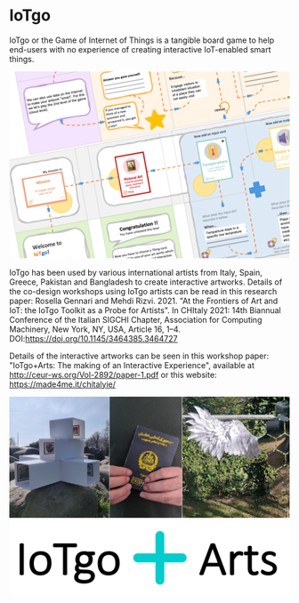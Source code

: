 # IoTgo

IoTgo or the Game of Internet of Things is a tangible board game to help end-users with no experience of creating interactive IoT-enabled smart things.

![Alt text](images/promo-image.png?raw=true)


IoTgo has been used by various international artists from Italy, Spain, Greece, Pakistan and Bangladesh to create interactive artworks.
Details of the co-design workshops using IoTgo artists can be read in this research paper: 
Rosella Gennari and Mehdi Rizvi. 2021. "At the Frontiers of Art and IoT: the IoTgo Toolkit as a Probe for Artists". In CHItaly 2021: 14th Biannual Conference of the Italian SIGCHI Chapter, Association for Computing Machinery, New York, NY, USA, Article 16, 1–4. DOI:https://doi.org/10.1145/3464385.3464727

Details of the interactive artworks can be seen in this workshop paper: "IoTgo+Arts: The making of an Interactive Experience", available at http://ceur-ws.org/Vol-2892/paper-1.pdf or this website: https://made4me.it/chitalyie/ 

![Alt text](images/prototypes1.png?raw=true)
![Alt text](images/applogo.png?raw=true)  
